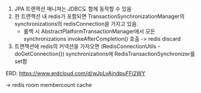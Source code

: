 1. JPA 트랜잭션 매니져는 JDBC도 함께 동작할 수 있음
2. 한 트랜잭션 내 redis가 포함되면 TransactionSynchronizationManager의 synchronizations의 redisConnection을 가지고 있음.
    - 롤백 시 AbstractPlatformTransactionManager에서 모든 synchronizations invokeAfterCompletion() 호출 -> redis discard 
3. 트랜잭션에 redis의 커넥션을 가저오면 (RedisConnectionUtils - doGetConnection()) synchronizations에 RedisTransactionSynchronizer를 set함


ERD: https://www.erdcloud.com/d/wJpLvAindpuFFi2WY


-> redis room membercount cache